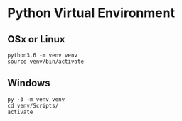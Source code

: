# Python Virtual Environment

## OSx or Linux

```
python3.6 -m venv venv
source venv/bin/activate
```

## Windows

```
py -3 -m venv venv
cd venv/Scripts/
activate
```
